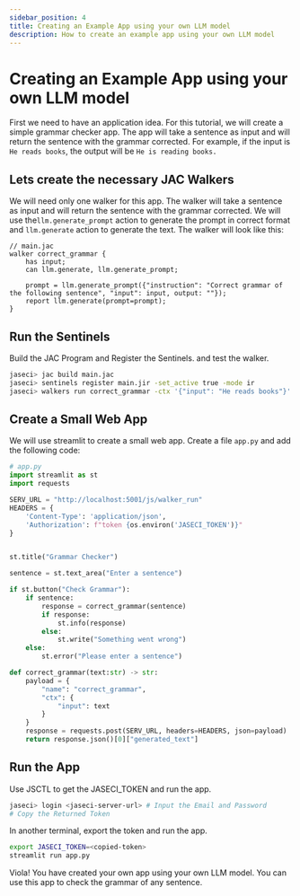 ```yaml
---
sidebar_position: 4
title: Creating an Example App using your own LLM model
description: How to create an example app using your own LLM model
---
```


# Creating an Example App using your own LLM model

First we need to have an application idea. For this tutorial, we will create a simple grammar checker app. The app will take a sentence as input and will return the sentence with the grammar corrected. For example, if the input is `He reads books`, the output will be `He is reading books.`

## Lets create the necessary JAC Walkers

We will need only one walker for this app. The walker will take a sentence as input and will return the sentence with the grammar corrected. We will use the`llm.generate_prompt` action to generate the prompt in correct format and `llm.generate` action to generate the text. The walker will look like this:

```jac
// main.jac
walker correct_grammar {
    has input;
    can llm.generate, llm.generate_prompt;

    prompt = llm.generate_prompt({"instruction": "Correct grammar of the following sentence", "input": input, output: ""});
    report llm.generate(prompt=prompt);
}
```

## Run the Sentinels

Build the JAC Program and Register the Sentinels. and test the walker.

```bash
jaseci> jac build main.jac
jaseci> sentinels register main.jir -set_active true -mode ir
jaseci> walkers run correct_grammar -ctx '{"input": "He reads books"}'
```

## Create a Small Web App

We will use streamlit to create a small web app. Create a file `app.py` and add the following code:

```python
# app.py
import streamlit as st
import requests

SERV_URL = "http://localhost:5001/js/walker_run"
HEADERS = {
    'Content-Type': 'application/json',
    'Authorization': f"token {os.environ('JASECI_TOKEN')}"
}


st.title("Grammar Checker")

sentence = st.text_area("Enter a sentence")

if st.button("Check Grammar"):
    if sentence:
        response = correct_grammar(sentence)
        if response:
            st.info(response)
        else:
            st.write("Something went wrong")
    else:
        st.error("Please enter a sentence")

def correct_grammar(text:str) -> str:
    payload = {
        "name": "correct_grammar",
        "ctx": {
            "input": text
        }
    }
    response = requests.post(SERV_URL, headers=HEADERS, json=payload)
    return response.json()[0]["generated_text"]
```

## Run the App

Use JSCTL to get the JASECI_TOKEN and run the app.

```bash
jaseci> login <jaseci-server-url> # Input the Email and Password
# Copy the Returned Token
```

In another terminal, export the token and run the app.

```bash
export JASECI_TOKEN=<copied-token>
streamlit run app.py
```

Viola! You have created your own app using your own LLM model. You can use this app to check the grammar of any sentence.